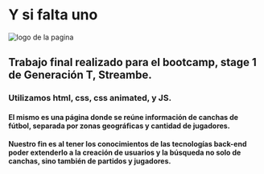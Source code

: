 # Y si falta uno
<picture>
 <source media="(prefers-color-scheme: dark)" srcset="YOUR-DARKMODE-IMAGE">
 <source media="(prefers-color-scheme: light)" srcset="YOUR-LIGHTMODE-IMAGE">
 <img alt="logo de la pagina" src="../images/Logo_.png">
</picture>

## Trabajo final realizado para el bootcamp, stage 1 de Generación T, Streambe.
### Utilizamos html, css, css animated, y JS.
#### El mismo es una página donde se reúne información de canchas de fútbol, separada por zonas geográficas y cantidad de jugadores. 
#### Nuestro fin es al tener los conocimientos de las tecnologías back-end poder extenderlo a la creación de usuarios y la búsqueda no solo de canchas, sino también de partidos y jugadores.
